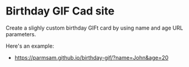 # Birthday GIF Cad site

Create a slighly custom birthday GIFt card by using name and age URL parameters.

Here's an example:
- https://parmsam.github.io/birthday-gif/?name=John&age=20

